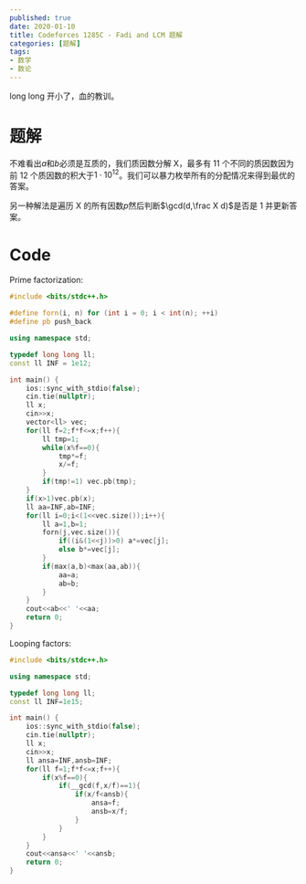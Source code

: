 ```yaml
---
published: true
date: 2020-01-10
title: Codeforces 1285C - Fadi and LCM 题解
categories: [题解]
tags: 
- 数学
- 数论
---
```

long long 开小了，血的教训。


# 题解

不难看出$a$和$b$必须是互质的，我们质因数分解 X，最多有 11 个不同的质因数因为前 12 个质因数的积大于$1\cdot 10^{12}$。我们可以暴力枚举所有的分配情况来得到最优的答案。

另一种解法是遍历 X 的所有因数$p$然后判断$\gcd(d,\frac X d)$是否是 1 并更新答案。

# Code

Prime factorization:
```cpp
#include <bits/stdc++.h>

#define forn(i, n) for (int i = 0; i < int(n); ++i)
#define pb push_back

using namespace std;

typedef long long ll;
const ll INF = 1e12;

int main() {
    ios::sync_with_stdio(false);
    cin.tie(nullptr);
	ll x;
    cin>>x;
    vector<ll> vec;
    for(ll f=2;f*f<=x;f++){
        ll tmp=1;
        while(x%f==0){
            tmp*=f;
            x/=f;
        }
        if(tmp!=1) vec.pb(tmp);
    }
    if(x>1)vec.pb(x);
    ll aa=INF,ab=INF;
    for(ll i=0;i<(1<<vec.size());i++){
        ll a=1,b=1;
        forn(j,vec.size()){
            if((i&(1<<j))>0) a*=vec[j];
            else b*=vec[j];
        }
        if(max(a,b)<max(aa,ab)){
            aa=a;
            ab=b;
        }
    }
    cout<<ab<<' '<<aa;
    return 0;
}
```

Looping factors:

```cpp
#include <bits/stdc++.h>

using namespace std;

typedef long long ll;
const ll INF=1e15;

int main() {
    ios::sync_with_stdio(false);
    cin.tie(nullptr);
	ll x;
    cin>>x;
    ll ansa=INF,ansb=INF;
    for(ll f=1;f*f<=x;f++){
        if(x%f==0){
            if(__gcd(f,x/f)==1){
                if(x/f<ansb){
                    ansa=f;
                    ansb=x/f;
                }
            }
        }
    }
    cout<<ansa<<' '<<ansb;
    return 0;
}
```
